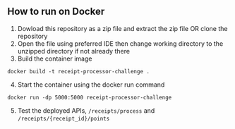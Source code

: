 ## How to run on Docker

1. Dowload this repository as a zip file and extract the zip file OR clone the repository
2. Open the file using preferred IDE then change working directory to the unzipped directory if not already there
3. Build the container image 
```
docker build -t receipt-processor-challenge .
```
4. Start the container using the docker run command
```
docker run -dp 5000:5000 receipt-processor-challenge
```
5. Test the deployed APIs, ```/receipts/process``` and ```/receipts/{receipt_id}/points```
